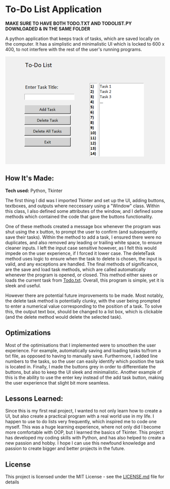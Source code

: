 # To-Do List Application

**MAKE SURE TO HAVE BOTH TODO.TXT AND TODOLIST.PY DOWNLOADED & IN THE SAME FOLDER**

A python application that keeps track of tasks, which are saved locally on the computer. It has a simplistic and minimalistic UI which is locked to 600 x 400, to not interfere with the rest of the user's running programs.

![Alt text](image.png)

## How It's Made:

**Tech used:** Python, Tkinter

The first thing I did was I imported Tkinter and set up the UI, adding buttons, textboxes, and outputs where neccessary using a "Window" class. Within this class, I also defined some attributes of the window, and I defined some methods which contained the code that gave the buttons functionality. 

One of these methods created a message box whenever the program was shut using the x button, to prompt the user to confirm (and subsequently save their tasks). Within the method to add a task, I ensured there were no duplicates, and also removed any leading or trailing white space, to ensure cleaner inputs. I left the input case sensitive however, as I felt this would impede on the user experience, if I forced it lower case. The deleteTask method uses logic to ensure when the task to delete is chosen, the input is valid, and any exceptions are handled. The final methods of significance, are the save and load task methods, which are called automatically whenever the program is opened, or closed. This method either saves or loads the current task from [Todo.txt](Todo.txt). Overall, this program is simple, yet it is sleek and useful. 

However there are potential future improvements to be made. Most notably, the delete task method is potentially clunky, with the user being prompted to enter a numerical value corresponding to the position of a task. To solve this, the output text box, should be changed to a list box, which is clickable (and the delete method would delete the selected task).

## Optimizations

Most of the optimisations that I implemented were to smoothen the user experience. For example, automatically saving and loading tasks to/from a txt file, as opposed to having to manually save. Furthermore, I added line numbers to the tasks, so the user can easily identify which position the task is located in. Finally, I made the buttons grey in order to differentiate the buttons, but also to keep the UI sleek and minimalistic. Another example of this is the ability to use the enter key instead of the add task button, making the user experience that slight bit more seamless.

## Lessons Learned:

Since this is my first real project, I wanted to not only learn how to create a UI, but also create a practical program with a real world use in my life. I happen to use to do lists very frequently, which inspired me to code one myself. This was a huge learning experience, where not only did I become more comfortable with OOP, but I learned the basics of Tkinter. This project has developed my coding skills with Python, and has also helped to create a new passion and hobby. I hope I can use this newfound knowledge and passion to create bigger and better projects in the future.

## License

This project is licensed under the MIT License - see the [LICENSE.md](LICENSE.md) file for details
